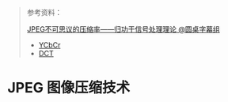 > 参考资料：
>
> [JPEG不可思议的压缩率——归功于信号处理理论 @圆桌字幕组](https://www.bilibili.com/video/BV1iv4y1N7sq)
>
> - [YCbCr](https://en.wikipedia.org/wiki/YCbCr)
> - [DCT](https://en.wikipedia.org/wiki/Discrete_cosine_transform)

# JPEG 图像压缩技术